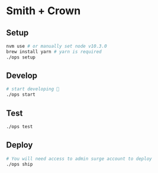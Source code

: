 # Smith + Crown

## Setup

```bash
nvm use # or manually set node v10.3.0
brew install yarn # yarn is required
./ops setup
```

## Develop

```bash
# start developing 🎉
./ops start
```

## Test

```bash
./ops test
```

## Deploy

```bash
# You will need access to admin surge account to deploy
./ops ship
```